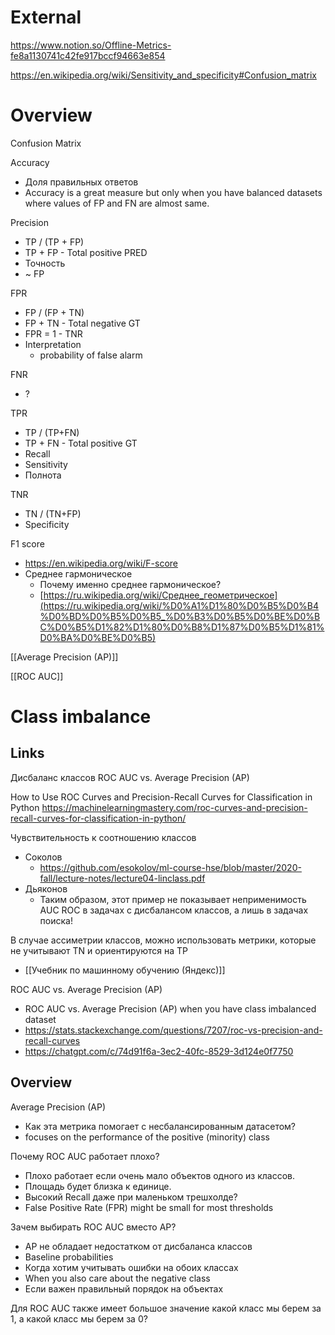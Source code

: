 
# External

https://www.notion.so/Offline-Metrics-fe8a1130741c42fe917bccf94663e854

https://en.wikipedia.org/wiki/Sensitivity_and_specificity#Confusion_matrix

# Overview

Confusion Matrix

Accuracy
- Доля правильных ответов
- Accuracy is a great measure but only when you have balanced datasets where values of FP and FN are almost same.

Precision
- TP / (TP + FP)
- TP + FP - Total positive PRED
- Точность
- ~ FP

FPR
- FP / (FP + TN)
- FP + TN - Total negative GT
- FPR = 1 - TNR
- Interpretation
	- probability of false alarm

FNR
- ?

TPR
- TP / (TP+FN)
- TP + FN - Total positive GT
- Recall
- Sensitivity
- Полнота

TNR
- TN / (TN+FP)
- Specificity


F1 score
- https://en.wikipedia.org/wiki/F-score
- Среднее гармоническое
	- Почему именно среднее гармоническое?
	- [https://ru.wikipedia.org/wiki/Среднее_геометрическое](https://ru.wikipedia.org/wiki/%D0%A1%D1%80%D0%B5%D0%B4%D0%BD%D0%B5%D0%B5_%D0%B3%D0%B5%D0%BE%D0%BC%D0%B5%D1%82%D1%80%D0%B8%D1%87%D0%B5%D1%81%D0%BA%D0%BE%D0%B5)


[[Average Precision (AP)]]

[[ROC AUC]]



# Class imbalance

## Links

Дисбаланс классов
ROC AUC vs. Average Precision (AP)

How to Use ROC Curves and Precision-Recall Curves for Classification in Python
https://machinelearningmastery.com/roc-curves-and-precision-recall-curves-for-classification-in-python/

Чувствительность к соотношению классов
- Соколов
	- https://github.com/esokolov/ml-course-hse/blob/master/2020-fall/lecture-notes/lecture04-linclass.pdf
- Дьяконов
	- Таким образом, этот пример не показывает неприменимость AUC ROC в задачах с дисбалансом классов, а лишь в задачах поиска!

В случае ассиметрии классов, можно использовать метрики, которые не учитывают TN и ориентируются на TP
- [[Учебник по машинному обучению (Яндекс)]]

ROC AUC vs. Average Precision (AP)
- ROC AUC vs. Average Precision (AP) when you have class imbalanced dataset
- https://stats.stackexchange.com/questions/7207/roc-vs-precision-and-recall-curves
- https://chatgpt.com/c/74d91f6a-3ec2-40fc-8529-3d124e0f7750

## Overview

Average Precision (AP)
- Как эта метрика помогает с несбалансированным датасетом?
- focuses on the performance of the positive (minority) class

Почему ROC AUC работает плохо?
- Плохо работает если очень мало объектов одного из классов.
- Площадь будет близка к единице.
- Высокий Recall даже при маленьком трешхолде?
- False Positive Rate (FPR) might be small for most thresholds

Зачем выбирать ROC AUC вместо AP?
- AP не обладает недостатком от дисбаланса классов
- Baseline probabilities
- Когда хотим учитывать ошибки на обоих классах
- When you also care about the negative class
- Если важен правильный порядок на объектах

Для ROC AUC также имеет большое значение какой класс мы берем за 1, а какой класс мы берем за 0?
